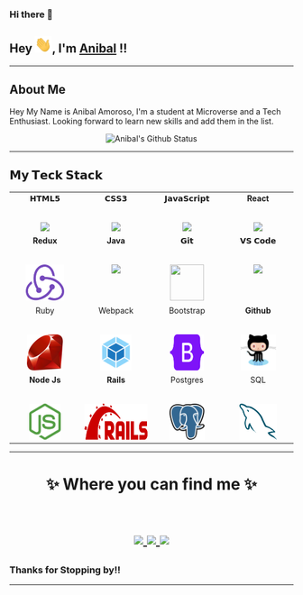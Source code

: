 ### Hi there 👋
## Hey <img src="https://raw.githubusercontent.com/parth-27/parth-27/master/Hi.gif" width="30px">, I'm [Anibal](https://github.com/sj1978) !!

</h2>

<hr/>

## About Me

Hey My Name is Anibal Amoroso, I'm a student at Microverse and  a Tech Enthusiast. Looking forward to learn new skills and add them in the list.



<div align = "center">

![Anibal's Github Status](https://github-readme-stats.vercel.app/api?username=sj1978&show_icons=true&title_color=3793c4&icon_color=ffbb00&text_color=ffffff&bg_color=000000)

<hr>

</div>



## 𝗠𝘆 𝗧𝗲𝗰𝗸 𝗦𝘁𝗮𝗰𝗸

<table>
  <tbody>
    <tr valign="top">
      <td width="25%" align="center">
        <span>𝗛𝗧𝗠𝗟𝟱</span><br><br><br>
        <img height="64px" src="https://cdn.svgporn.com/logos/html-5.svg">
      </td>
      <td width="25%" align="center">
        <span>𝗖𝗦𝗦𝟯</span><br><br><br>
        <img height="64px" src="https://cdn.svgporn.com/logos/css-3.svg">
      </td>
      <td width="25%" align="center">
        <span>𝗝𝗮𝘃𝗮𝗦𝗰𝗿𝗶𝗽𝘁</span><br><br><br>
        <img height="64px" src="https://cdn.svgporn.com/logos/javascript.svg">
      </td>
      <td width="25%" align="center">
        <span><strong>React</strong>
        </span><br><br><br>
        <img height="64px" src="https://cdn4.iconfinder.com/data/icons/logos-3/600/React.js_logo-512.png">
      </td>
    </tr>
    <tr valign="top">
      <td width="25%" align="center">
        <span><strong>Redux</strong>
        </span><br><br><br>
        <img height="64px" src='./imgs/redux.svg'>
      </td>
      <td width="25%" align="center">
        <span><strong>Java</strong>
        </span><br><br><br>
        <img height="64px" src="https://cdn.svgporn.com/logos/java.svg">
      </td>
      <td width="25%" align="center">
        <span>𝗚𝗶𝘁</span><br><br><br>
        <img height="64px" width="60px" src="https://cdn.svgporn.com/logos/git-icon.svg">
      </td>
      <td width="25%" align="center">
        <span>𝗩𝗦 𝗖𝗼𝗱𝗲</span><br><br><br>
        <img height="64px" src="https://cdn.svgporn.com/logos/visual-studio-code.svg">
      </td>
    </tr>
        <tr valign="top">
      <td width="25%" align="center">
        <span>Ruby</span><br><br><br>
        <img height="64px" src='./imgs/ruby.svg'>
      </td>
      <td width="25%" align="center">
        <span>Webpack</span><br><br><br>
        <img height="64px" src='./imgs/webpack.svg'>
      </td>
      <td width="25%" align="center">
        <span>Bootstrap</span><br><br><br>
        <img height="64px" width="60px"src='./imgs/bootstrap.svg'>
      </td>
      <td width="25%" align="center">
        <span><strong>Github</strong>
        </span><br><br><br>
        <img height="64px" src='./imgs/hub.svg'>
      </td>
    </tr>
    <tr valign="top">
      <td width="25%" align="center">
        <span><strong>Node Js</strong>
        </span><br><br><br>
        <img height="64px" src='./imgs/node.svg'>
      </td>
      <td width="25%" align="center">
        <span><strong>Rails</strong>
        </span><br><br><br>
        <img height="64px" src='./imgs/rails.svg'>
      </td>
      <td width="25%" align="center">
        <span>Postgres</span><br><br><br>
        <img height="64px" src='./imgs/pos.svg'>
      </td>
      <td width="25%" align="center">
        <span>SQL</span><br><br><br>
        <img height="64px" src='./imgs/sql.svg'>
      </td>
    </tr>
  
  
  </tbody>
</table>
<hr>

<h1 align="center">
✨ Where you can find me ✨
  
  <!-- linkedin.com/in/anibal-amoroso-a5330921b -->



<p align="center">
  <br/>
  <a href="linkedin.com/in/anibal-amoroso-a5330921b">
    <img src="https://img.shields.io/badge/LinkedIn-%230077B5.svg?&style=flat-square&logo=linkedin&logoColor=white">
  </a>
  
  <a href="https://github.com/sj1978">
    <img src="https://img.shields.io/badge/Github-%230A0A0A.svg?&style=flat-square&logo=Github&logoColor=white">  
  </a>

<a href="https://twitter.com/AmorosoAnibal">
    <img src="https://img.shields.io/badge/twitter-%230077D4.svg?&style=flat-square&logo=twitter&logoColor=white">
  </a>
</p>
</h1>


<h3>Thanks for Stopping by!!</h3>


---
